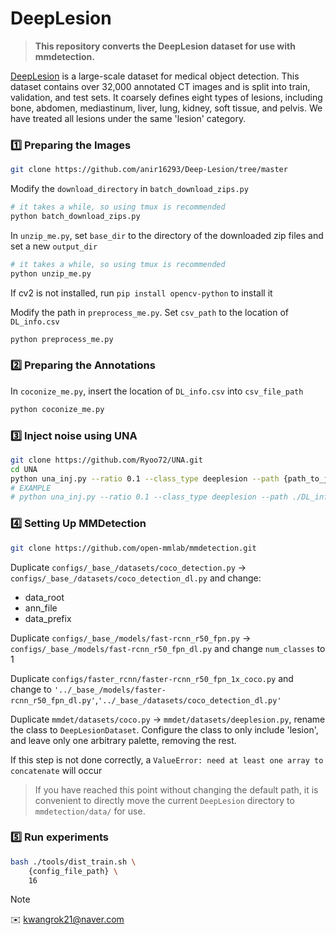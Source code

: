 # DeepLesion

> **This repository converts the DeepLesion dataset for use with mmdetection.**

 [DeepLesion](https://nihcc.app.box.com/v/DeepLesion) is a large-scale dataset for medical object detection. This dataset contains over 32,000 annotated CT images and is split into train, validation, and test sets. It coarsely defines eight types of lesions, including bone, abdomen, mediastinum, liver, lung, kidney, soft tissue, and pelvis. We have treated all lesions under the same 'lesion' category.


### 1️⃣ Preparing the Images

~~~bash
git clone https://github.com/anir16293/Deep-Lesion/tree/master
~~~

Modify the `download_directory` in `batch_download_zips.py`

~~~bash
# it takes a while, so using tmux is recommended
python batch_download_zips.py 
~~~

In `unzip_me.py`, set `base_dir` to the directory of the downloaded zip files and set a new `output_dir`

~~~bash
# it takes a while, so using tmux is recommended
python unzip_me.py
~~~

If cv2 is not installed, run `pip install opencv-python` to install it

Modify the path in `preprocess_me.py`. Set `csv_path` to the location of `DL_info.csv`

~~~bash
python preprocess_me.py
~~~

### 2️⃣ Preparing the Annotations

In `coconize_me.py`, insert the location of `DL_info.csv` into `csv_file_path`

~~~bash
python coconize_me.py
~~~

### 3️⃣ Inject noise using UNA

~~~bash
git clone https://github.com/Ryoo72/UNA.git
cd UNA
python una_inj.py --ratio 0.1 --class_type deeplesion --path {path_to_json} --target {target_path}
# EXAMPLE
# python una_inj.py --ratio 0.1 --class_type deeplesion --path ./DL_info.csv --target ./annotations
~~~

### 4️⃣ Setting Up MMDetection

~~~bash
git clone https://github.com/open-mmlab/mmdetection.git
~~~

Duplicate `configs/_base_/datasets/coco_detection.py` → `configs/_base_/datasets/coco_detection_dl.py` and change:
- data_root
- ann_file
- data_prefix

Duplicate `configs/_base_/models/fast-rcnn_r50_fpn.py` → `configs/_base_/models/fast-rcnn_r50_fpn_dl.py` and change `num_classes` to 1

Duplicate `configs/faster_rcnn/faster-rcnn_r50_fpn_1x_coco.py` and change to `'../_base_/models/faster-rcnn_r50_fpn_dl.py'`,`'../_base_/datasets/coco_detection_dl.py'`

Duplicate `mmdet/datasets/coco.py` → `mmdet/datasets/deeplesion.py`, rename the class to `DeepLesionDataset`.
Configure the class to only include 'lesion', and leave only one arbitrary palette, removing the rest.

If this step is not done correctly, a `ValueError: need at least one array to concatenate` will occur

> If you have reached this point without changing the default path, it is convenient to directly move the current `DeepLesion` directory to `mmdetection/data/` for use.

### 5️⃣ Run experiments

```bash
bash ./tools/dist_train.sh \
    {config_file_path} \
    16
```

> [!NOTE]  
> ✉️ kwangrok21@naver.com
